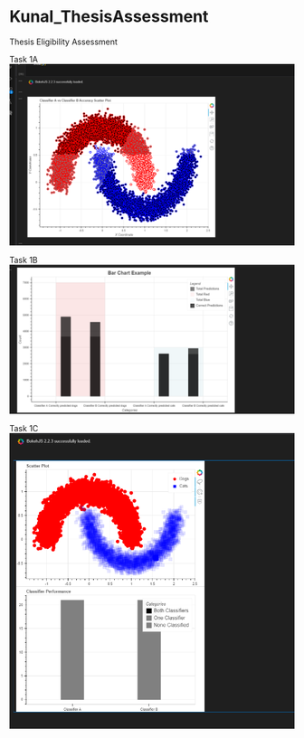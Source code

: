 # Kunal_ThesisAssessment
Thesis Eligibility Assessment 


Task 1A
![Task 1a](https://github.com/Kunal2091079/Kunal_ThesisAssessment/blob/main/1.%20.png?raw=true)

Task 1B
![Task 1b](https://github.com/Kunal2091079/Kunal_ThesisAssessment/blob/main/2.%20.png?raw=true)


Task 1C
![Task 1c](https://github.com/Kunal2091079/Kunal_ThesisAssessment/blob/main/3.%20.png?raw=true)


